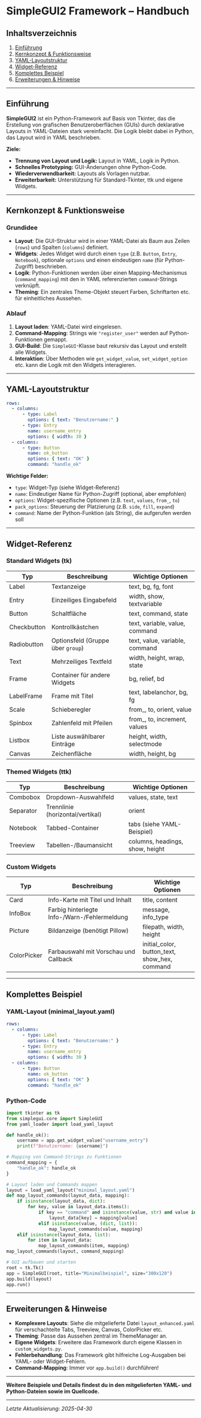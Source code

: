 # SimpleGUI2 Framework – Handbuch

## Inhaltsverzeichnis

1. [Einführung](#einführung)
2. [Kernkonzept & Funktionsweise](#kernkonzept--funktionsweise)
3. [YAML-Layoutstruktur](#yaml-layoutstruktur)
4. [Widget-Referenz](#widget-referenz)
5. [Komplettes Beispiel](#komplettes-beispiel)
6. [Erweiterungen & Hinweise](#erweiterungen--hinweise)

---

## Einführung

**SimpleGUI2** ist ein Python-Framework auf Basis von Tkinter, das die Erstellung von grafischen Benutzeroberflächen (GUIs) durch deklarative Layouts in YAML-Dateien stark vereinfacht. Die Logik bleibt dabei in Python, das Layout wird in YAML beschrieben.

**Ziele:**
- **Trennung von Layout und Logik:** Layout in YAML, Logik in Python.
- **Schnelles Prototyping:** GUI-Änderungen ohne Python-Code.
- **Wiederverwendbarkeit:** Layouts als Vorlagen nutzbar.
- **Erweiterbarkeit:** Unterstützung für Standard-Tkinter, ttk und eigene Widgets.

---

## Kernkonzept & Funktionsweise

### Grundidee

- **Layout**: Die GUI-Struktur wird in einer YAML-Datei als Baum aus Zeilen (`rows`) und Spalten (`columns`) definiert.
- **Widgets**: Jedes Widget wird durch einen `type` (z.B. `Button`, `Entry`, `Notebook`), optionale `options` und einen eindeutigen `name` (für Python-Zugriff) beschrieben.
- **Logik**: Python-Funktionen werden über einen Mapping-Mechanismus (`command_mapping`) mit den in YAML referenzierten `command`-Strings verknüpft.
- **Theming**: Ein zentrales Theme-Objekt steuert Farben, Schriftarten etc. für einheitliches Aussehen.

### Ablauf

1. **Layout laden**: YAML-Datei wird eingelesen.
2. **Command-Mapping**: Strings wie `"register_user"` werden auf Python-Funktionen gemappt.
3. **GUI-Build**: Die `SimpleGUI`-Klasse baut rekursiv das Layout und erstellt alle Widgets.
4. **Interaktion**: Über Methoden wie `get_widget_value`, `set_widget_option` etc. kann die Logik mit den Widgets interagieren.

---

## YAML-Layoutstruktur

```yaml
rows:
  - columns:
      - type: Label
        options: { text: "Benutzername:" }
      - type: Entry
        name: username_entry
        options: { width: 30 }
  - columns:
      - type: Button
        name: ok_button
        options: { text: "OK" }
        command: "handle_ok"
```

**Wichtige Felder:**
- `type`: Widget-Typ (siehe Widget-Referenz)
- `name`: Eindeutiger Name für Python-Zugriff (optional, aber empfohlen)
- `options`: Widget-spezifische Optionen (z.B. `text`, `values`, `from_`, `to`)
- `pack_options`: Steuerung der Platzierung (z.B. `side`, `fill`, `expand`)
- `command`: Name der Python-Funktion (als String), die aufgerufen werden soll

---

## Widget-Referenz

### Standard Widgets (tk)

| Typ           | Beschreibung                                 | Wichtige Optionen                |
|---------------|----------------------------------------------|----------------------------------|
| Label         | Textanzeige                                  | text, bg, fg, font               |
| Entry         | Einzeiliges Eingabefeld                      | width, show, textvariable        |
| Button        | Schaltfläche                                 | text, command, state             |
| Checkbutton   | Kontrollkästchen                             | text, variable, value, command   |
| Radiobutton   | Optionsfeld (Gruppe über `group`)            | text, value, variable, command   |
| Text          | Mehrzeiliges Textfeld                        | width, height, wrap, state       |
| Frame         | Container für andere Widgets                 | bg, relief, bd                   |
| LabelFrame    | Frame mit Titel                              | text, labelanchor, bg, fg        |
| Scale         | Schieberegler                                | from_, to, orient, value         |
| Spinbox       | Zahlenfeld mit Pfeilen                       | from_, to, increment, values     |
| Listbox       | Liste auswählbarer Einträge                  | height, width, selectmode        |
| Canvas        | Zeichenfläche                                | width, height, bg                |

### Themed Widgets (ttk)

| Typ         | Beschreibung                                   | Wichtige Optionen                |
|-------------|------------------------------------------------|----------------------------------|
| Combobox    | Dropdown-Auswahlfeld                           | values, state, text              |
| Separator   | Trennlinie (horizontal/vertikal)               | orient                           |
| Notebook    | Tabbed-Container                               | tabs (siehe YAML-Beispiel)       |
| Treeview    | Tabellen-/Baumansicht                          | columns, headings, show, height  |

### Custom Widgets

| Typ         | Beschreibung                                   | Wichtige Optionen                |
|-------------|------------------------------------------------|----------------------------------|
| Card        | Info-Karte mit Titel und Inhalt                | title, content                   |
| InfoBox     | Farbig hinterlegte Info-/Warn-/Fehlermeldung   | message, info_type               |
| Picture     | Bildanzeige (benötigt Pillow)                  | filepath, width, height          |
| ColorPicker | Farbauswahl mit Vorschau und Callback          | initial_color, button_text, show_hex, command |

---

## Komplettes Beispiel

### YAML-Layout (minimal_layout.yaml)

```yaml
rows:
  - columns:
      - type: Label
        options: { text: "Benutzername:" }
      - type: Entry
        name: username_entry
        options: { width: 30 }
  - columns:
      - type: Button
        name: ok_button
        options: { text: "OK" }
        command: "handle_ok"
```

### Python-Code

```python
import tkinter as tk
from simplegui.core import SimpleGUI
from yaml_loader import load_yaml_layout

def handle_ok():
    username = app.get_widget_value("username_entry")
    print(f"Benutzername: {username}")

# Mapping von Command-Strings zu Funktionen
command_mapping = {
    "handle_ok": handle_ok
}

# Layout laden und Commands mappen
layout = load_yaml_layout("minimal_layout.yaml")
def map_layout_commands(layout_data, mapping):
    if isinstance(layout_data, dict):
        for key, value in layout_data.items():
            if key == "command" and isinstance(value, str) and value in mapping:
                layout_data[key] = mapping[value]
            elif isinstance(value, (dict, list)):
                map_layout_commands(value, mapping)
    elif isinstance(layout_data, list):
        for item in layout_data:
            map_layout_commands(item, mapping)
map_layout_commands(layout, command_mapping)

# GUI aufbauen und starten
root = tk.Tk()
app = SimpleGUI(root, title="Minimalbeispiel", size="300x120")
app.build(layout)
app.run()
```

---

## Erweiterungen & Hinweise

- **Komplexere Layouts**: Siehe die mitgelieferte Datei `layout_enhanced.yaml` für verschachtelte Tabs, Treeview, Canvas, ColorPicker etc.
- **Theming**: Passe das Aussehen zentral im ThemeManager an.
- **Eigene Widgets**: Erweitere das Framework durch eigene Klassen in `custom_widgets.py`.
- **Fehlerbehandlung**: Das Framework gibt hilfreiche Log-Ausgaben bei YAML- oder Widget-Fehlern.
- **Command-Mapping**: Immer vor `app.build()` durchführen!

---

**Weitere Beispiele und Details findest du in den mitgelieferten YAML- und Python-Dateien sowie im Quellcode.**

---

*Letzte Aktualisierung: 2025-04-30*